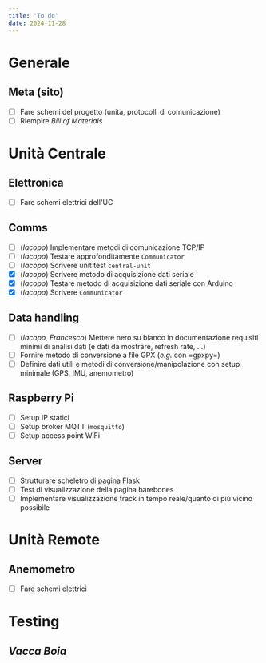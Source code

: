```yaml
---
title: 'To do'
date: 2024-11-28
---
```


<!--more-->
# Generale
## Meta (sito)
 - [ ] Fare schemi del progetto (unità, protocolli di comunicazione)
 - [ ] Riempire *Bill of Materials*

# Unità Centrale
## Elettronica
 - [ ] Fare schemi elettrici dell'UC 
## Comms
 - [ ] (*Iacopo*) Implementare metodi di comunicazione TCP/IP
 - [ ] (*Iacopo*) Testare approfonditamente `Communicator`
 - [ ] (*Iacopo*) Scrivere unit test `central-unit`
 - [x] (*Iacopo*) Scrivere metodo di acquisizione dati seriale
 - [x] (*Iacopo*) Testare metodo di acquisizione dati seriale con
       Arduino
 - [x] (*Iacopo*) Scrivere `Communicator`
 
## Data handling
 - [ ] (*Iacopo, Francesco*) Mettere nero su bianco in documentazione
       requisiti minimi di analisi dati (e dati da mostrare, refresh
       rate, ...)
 - [ ] Fornire metodo di conversione a file GPX (*e.g.* con =gpxpy=) 
 - [ ] Definire dati utili e metodi di conversione/manipolazione con
       setup minimale (GPS, IMU, anemometro)
	   
## Raspberry Pi
 - [ ] Setup IP statici
 - [ ] Setup broker MQTT (`mosquitto`)
 - [ ] Setup access point WiFi
 
## Server
 - [ ] Strutturare scheletro di pagina Flask
 - [ ] Test di visualizzazione della pagina barebones
 - [ ] Implementare visualizzazione track in tempo reale/quanto di più
       vicino possibile

# Unità Remote
## Anemometro
 - [ ] Fare schemi elettrici 
 
# Testing
## *Vacca Boia*

